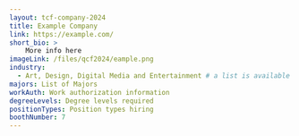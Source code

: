 ```yaml
---
layout: tcf-company-2024
title: Example Company
link: https://example.com/
short_bio: >
    More info here
imageLink: /files/qcf2024/eample.png
industry:
  - Art, Design, Digital Media and Entertainment # a list is available in the layouts/_default/tcf-companies-2024.html file on line 97
majors: List of Majors
workAuth: Work authorization information
degreeLevels: Degree levels required
positionTypes: Position types hiring
boothNumber: 7
---
```

